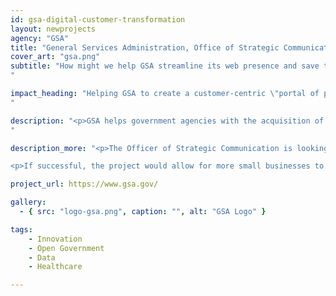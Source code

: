 ```yaml
---
id: gsa-digital-customer-transformation
layout: newprojects
agency: "GSA"
title: "General Services Administration, Office of Strategic Communications, Digital Customer Transformation"
cover_art: "gsa.png"
subtitle: "How might we help GSA streamline its web presence and save taxpayer dollars?  
"

impact_heading: "Helping GSA to create a customer-centric \"portal of portals\" to make it easier for small business to do business with the federal government
"

description: "<p>GSA helps government agencies with the acquisition of $50 billion of goods and services from more than 20 thousand industry partners each year. GSA is an agency that is known for innovation and technology, however, the current web presence does not reflect that. GSA has 87,000 pages, 37 different logins, and continually hears from vendors and potential vendors that they are frustrated in trying to figure out how to get on a GSA schedule. In fact, a whole industry has arisen to help businesses get on schedule. GSA’s own sites that vendors must visit to complete their journey don't directly connect to each other. Also, federal agencies find it confusing to buy from us and this leads to them spending more. A better web presence will lead to more small businesses on schedule and more agencies using those businesses, ultimately resulting in a lower tax dollar spent on acquisition and a greater proportion of acquisition dollars in the pockets of small businesses.</p>
"

description_more: "<p>The Officer of Strategic Communication is looking for a Presidential Innovation Fellow to lead a multi-stakeholder effort to gather requirements and concerns and develop a beta, customer-centric \"portal of portals\". This would require wireframing an ideal web structure, finding ways to utilize a universal login capability, finding ways to nudge stuck vendors and federal procurement officials to progress in their journeys and developing a content strategy to ensure content is always accurate.</p>

<p>If successful, the project would allow for more small businesses to get on -- and stay on -- GSA schedules, enabling them to do business with the federal government, which would serve as a catalyst for economic growth. Also, this project would allow more federal procurement officials to buy products and services from GSA schedules. GSA uses the buying power of the federal government to negotiate the best prices. However, our system is cumbersome to use leading to federal procurement officials often using other means to purchase products or services. A more efficient system would lead to less money spent on procurement and significant taxpayer savings across the government.</p>"

project_url: https://www.gsa.gov/

gallery:
  - { src: "logo-gsa.png", caption: "", alt: "GSA Logo" }

tags:
    - Innovation
    - Open Government
    - Data
    - Healthcare

---
```


<!--



impact_metrics:
  - { metric: "[Insert quote]", desc: "[Quote subtitle]" }

articles:
  - { outlet: "[Media Outlet]", logo_src: "logo.jpg", title: "Article Title", quote: "Quote", url: "article URL" }

	-->
